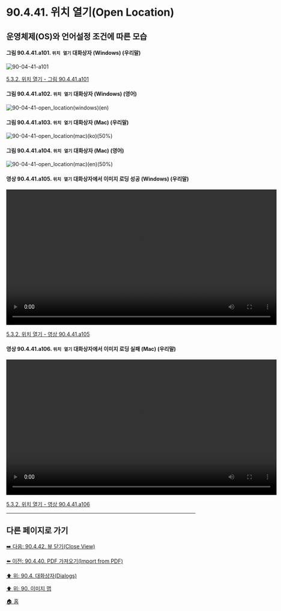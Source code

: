 # 90.4.41. 위치 열기(Open Location)
## 운영체제(OS)와 언어설정 조건에 따른 모습

<a id="90-04-41-a101"></a>

#### 그림 90.4.41.a101. `위치 열기` 대화상자 (Windows) (우리말)
![90-04-41-a101](https://github.com/wonder13662/gimp/assets/15767104/606fa2a9-9f74-4bb8-a475-2e78623584ee)

[5.3.2. 위치 열기 - 그림 90.4.41.a101](./05-03-02-open-location.md#90-04-41-a101)

<a id="90-04-41-a102"></a>

#### 그림 90.4.41.a102. `위치 열기` 대화상자 (Windows) (영어)
![90-04-41-open_location(windows)(en)](https://github.com/wonder13662/gimp/assets/15767104/c66d9a50-2dc8-40c1-afd1-9adfc5f9d67f)

#### 그림 90.4.41.a103. `위치 열기` 대화상자 (Mac) (우리말)
![90-04-41-open_location(mac)(ko)(50%)](https://github.com/wonder13662/gimp/assets/15767104/2f9e14f6-2fa0-4cb0-aace-ab699c9baa6e)

#### 그림 90.4.41.a104. `위치 열기` 대화상자 (Mac) (영어)
![90-04-41-open_location(mac)(en)(50%)](https://github.com/wonder13662/gimp/assets/15767104/eae5fc4a-3d79-4a65-89ce-b4f95bec35e7)

<a id="90-04-41-a105"></a>

#### 영상 90.4.41.a105. `위치 열기` 대화상자에서 이미지 로딩 성공 (Windows) (우리말)
<video controls="controls" width="720" src="https://github.com/wonder13662/gimp/assets/15767104/c870f3e0-9c7e-49ee-959e-9362f900a663"></video>

[5.3.2. 위치 열기 - 영상 90.4.41.a105](./05-03-02-open-location.md#90-04-41-a105)

<a id="90-04-41-a106"></a>

#### 영상 90.4.41.a106. `위치 열기` 대화상자에서 이미지 로딩 실패 (Mac) (우리말)
<video controls="controls" width="720" src="https://github.com/wonder13662/gimp/assets/15767104/34240b4a-ac31-4302-91f9-35e0b1ab5e18"></video>

[5.3.2. 위치 열기 - 영상 90.4.41.a106](./05-03-02-open-location.md#90-04-41-a106)

***

## 다른 페이지로 가기
[➡️ 다음: 90.4.42. 뷰 닫기(Close View)](./90-04-42-close_view.md)

[⬅️ 이전: 90.4.40. PDF 가져오기(Import from PDF)](./90-04-40-import_from_pdf.md)

[⬆️ 위: 90.4. 대화상자(Dialogs)](./90-04-00-dialogs.md)

[⬆️ 위: 90. 이미지 맵](./90-00-image-map.md)

[🏠 홈](./00-home.md)
